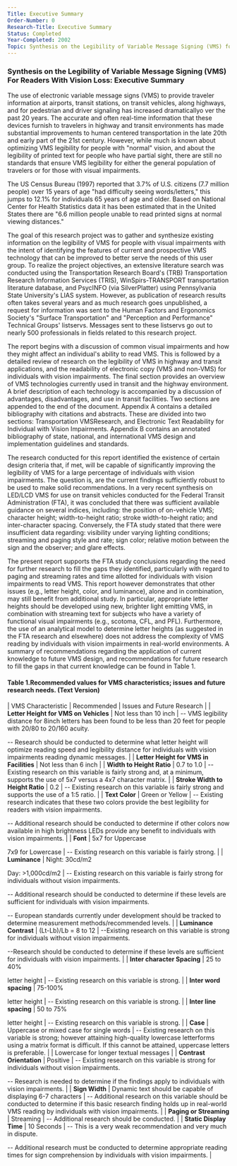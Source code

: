 ```yaml
---
Title: Executive Summary
Order-Number: 0
Research-Title: Executive Summary
Status: Completed
Year-Completed: 2002
Topic: Synthesis on the Legibility of Variable Message Signing (VMS) for Readers with Vision Loss
---
```


### Synthesis on the Legibility of Variable Message Signing (VMS) For Readers With Vision Loss: Executive Summary

The use of electronic variable message signs (VMS) to provide traveler information at airports, transit stations, on transit vehicles, along highways, and for pedestrian and driver signaling has increased dramaticallyo ver the past 20 years. The accurate and often real-time information that these devices furnish to travelers in highway and transit environments has made substantial improvements to human centered transportation in the late 20th and early part of the 21st century. However, while much is known about optimizing VMS legibility for people with "normal" vision, and about the legibility of printed text for people who have partial sight, there are still no standards that ensure VMS legibility for either the general population of travelers or for those with visual impairments.

The US Census Bureau (1997) reported that 3.7% of U.S. citizens (7.7 million people) over 15 years of age "had difficulty seeing words/letters," this jumps to 12.1% for individuals 65 years of age and older. Based on National Center for Health Statistics data it has been estimated that in the United States there are "6.6 million people unable to read printed signs at normal viewing distances."

The goal of this research project was to gather and synthesize existing information on the legibility of VMS for people with visual impairments with the intent of identifying the features of current and prospective VMS technology that can be improved to better serve the needs of this user group. To realize the project objectives, an extensive literature search was conducted using the Transportation Research Board's (TRB) Transportation Research Information Services (TRIS), WinSpirs-TRANSPORT transportation literature database, and PsycINFO (via SilverPlatter) using Pennsylvania State University's LIAS system. However, as publication of research results often takes several years and as much research goes unpublished, a request for information was sent to the Human Factors and Ergonomics Society's "Surface Transportation" and "Perception and Performance" Technical Groups' listservs. Messages sent to these listservs go out to nearly 500 professionals in fields related to this research project.

The report begins with a discussion of common visual impairments and how they might affect an individual's ability to read VMS. This is followed by a detailed review of research on the legibility of VMS in highway and transit applications, and the readability of electronic copy (VMS and non-VMS) for individuals with vision impairments. The final section provides an overview of VMS technologies currently used in transit and the highway environment. A brief description of each technology is accompanied by a discussion of advantages, disadvantages, and use in transit facilities. Two sections are appended to the end of the document. Appendix A contains a detailed bibliography with citations and abstracts. These are divided into two sections: Transportation VMSResearch, and Electronic Text Readability for Individual with Vision Impairments. Appendix B contains an annotated bibliography of state, national, and international VMS design and implementation guidelines and standards.

The research conducted for this report identified the existence of certain design criteria that, if met, will be capable of significantly improving the legibility of VMS for a large percentage of individuals with vision impairments. The question is, are the current findings sufficiently robust to be used to make solid recommendations. In a very recent synthesis on LED/LCD VMS for use on transit vehicles conducted for the Federal Transit Administration (FTA), it was concluded that there was sufficient available guidance on several indices, including: the position of on-vehicle VMS; character height; width-to-height ratio; stroke width-to-height ratio; and inter-character spacing. Conversely, the FTA study stated that there were insufficient data regarding: visibility under varying lighting conditions; streaming and paging style and rate; sign color; relative motion between the sign and the observer; and glare effects.

The present report supports the FTA study conclusions regarding the need for further research to fill the gaps they identified, particularly with regard to paging and streaming rates and time allotted for individuals with vision impairments to read VMS. This report however demonstrates that other issues (e.g., letter height, color, and luminance), alone and in combination, may still benefit from additional study. In particular, appropriate letter heights should be developed using new, brighter light emitting VMS, in combination with streaming text for subjects who have a variety of functional visual impairments (e.g., scotoma, CFL, and PFL). Furthermore, the use of an analytical model to determine letter heights (as suggested in the FTA research and elsewhere) does not address the complexity of VMS reading by individuals with vision impairments in real-world environments. A summary of recommendations regarding the application of current knowledge to future VMS design, and recommendations for future research to fill the gaps in that current knowledge can be found in Table 1.

#### Table 1.Recommended values for VMS characteristics; issues and future research needs. (Text Version)

| VMS Characteristic | Recommended | Issues and Future Research |
| **Letter Height for VMS on Vehicles** | Not less than 10 inch | -- VMS legibility distance for 8inch letters has been found to be less than 20 feet for people with 20/80 to 20/160 acuity.

-- Research should be conducted to determine what letter height will optimize reading speed and legibility distance for individuals with vision impairments reading dynamic messages. |
| **Letter Height for VMS in Facilities** | Not less than 6 inch |
| **Width to Height Ratio** | 0.7 to 1.0 | -- Existing research on this variable is fairly strong and, at a minimum, supports the use of 5x7 versus a 4x7 character matrix. |
| **Stroke Width to Height Ratio** | 0.2 | -- Existing research on this variable is fairly strong and supports the use of a 1:5 ratio. |
| **Text Color** | Green or Yellow | -- Existing research indicates that these two colors provide the best legibility for readers with vision impairments.

-- Additional research should be conducted to determine if other colors now available in high brightness LEDs provide any benefit to individuals with vision impairments. |
| **Font** | 5x7 for Uppercase

7x9 for Lowercase | -- Existing research on this variable is fairly strong. |
| **Luminance** | Night: 30cd/m2

Day: >1,000cd/m2 | -- Existing research on this variable is fairly strong for individuals without vision impairments.

-- Additional research should be conducted to determine if these levels are sufficient for individuals with vision impairments.

-- European standards currently under development should be tracked to determine measurement methods/recommended levels. |
| **Luminance Contrast** | (Lt-Lb)/Lb = 8 to 12 | --Existing research on this variable is strong for individuals without vision impairments.

--Research should be conducted to determine if these levels are sufficient for individuals with vision impairments. |
| **Inter character Spacing** | 25 to 40%

letter height | -- Existing research on this variable is strong. |
| **Inter word spacing** | 75-100%

letter height | -- Existing research on this variable is strong. |
| **Inter line spacing** | 50 to 75%

letter height | -- Existing research on this variable is strong. |
| **Case** | Uppercase or mixed case for single words | -- Existing research on this variable is strong; however attaining high-quality lowercase letterforms using a matrix format is difficult. If this cannot be attained, uppercase letters is preferable. |
| Lowercase for longer textual messages |
| **Contrast Orientation** | Positive | -- Existing research on this variable is strong for individuals without vision impairments.

-- Research is needed to determine if the findings apply to individuals with vision impairments. |
| **Sign Width** | Dynamic text should be capable of displaying 6-7 characters | -- Additional research on this variable should be conducted to determine if this basic research finding holds up in real-world VMS reading by individuals with vision impairments. |
| **Paging or Streaming** | Streaming | -- Additional research should be conducted. |
| **Static Display Time** | 10 Seconds | -- This is a very weak recommendation and very much in dispute.

-- Additional research must be conducted to determine appropriate reading times for sign comprehension by individuals with vision impairments. |
